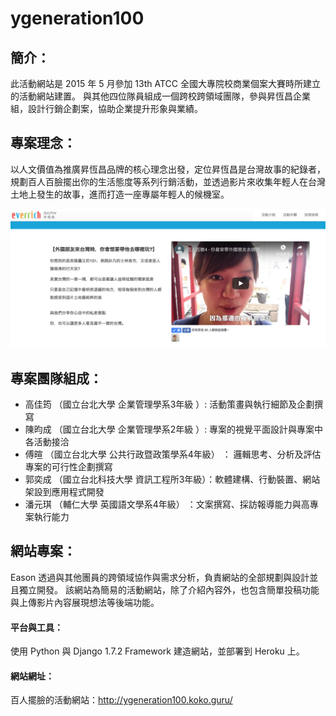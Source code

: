 # ygeneration100

## 簡介：
此活動網站是 2015 年 5 月參加 13th ATCC 全國大專院校商業個案大賽時所建立的活動網站建置。
與其他四位隊員組成一個跨校跨領域團隊，參與昇恆昌企業組，設計行銷企劃案，協助企業提升形象與業績。 

## 專案理念：
以人文價值為推廣昇恆昌品牌的核心理念出發，定位昇恆昌是台灣故事的紀錄者，規劃百人百臉擺出你的生活態度等系列行銷活動，並透過影片來收集年輕人在台灣土地上發生的故事，進而打造一座專屬年輕人的候機室。

<img src="https://raw.githubusercontent.com/kokokuo/ygeneration100/master/Website%20Sample%20Image.png">

## 專案團隊組成：
* 高佳筠 （國立台北大學 企業管理學系3年級 ）: 活動策畫與執行細節及企劃撰寫
* 陳昀成 （國立台北大學 企業管理學系2年級 ）: 專案的視覺平面設計與專案中各活動接洽
* 傅暄 （國立台北大學 公共行政暨政策學系4年級） ： 邏輯思考、分析及評估專案的可行性企劃撰寫
* 郭奕成 （國立台北科技大學 資訊工程所3年級）：軟體建構、行動裝置、網站架設到應用程式開發
* 潘元琪 （輔仁大學 英國語文學系4年級） ：文案撰寫、採訪報導能力與高專案執行能力

## 網站專案：
Eason 透過與其他團員的跨領域協作與需求分析，負責網站的全部規劃與設計並且獨立開發。
該網站為簡易的活動網站，除了介紹內容外，也包含簡單投稿功能與上傳影片內容展現想法等後端功能。

#### 平台與工具：
使用 Python 與 Django 1.7.2 Framework 建造網站，並部署到 Heroku 上。

#### 網站網址：
百人擺臉的活動網站：http://ygeneration100.koko.guru/
